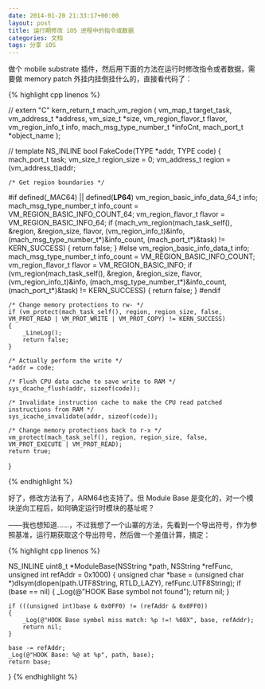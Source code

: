 ```yaml
---
date: 2014-01-20 21:33:17+00:00
layout: post
title: 运行期修改 iOS 进程中的指令或数据
categories: 文档
tags: 分享 iOS
---
```


做个 mobile substrate 插件，然后用下面的方法在运行时修改指令或者数据，需要做 memory patch 外挂内挂倒挂什么的，直接看代码了：

{% highlight cpp linenos %}

//
extern "C" kern_return_t mach_vm_region
(
 vm_map_t target_task,
 vm_address_t *address,
 vm_size_t *size,
 vm_region_flavor_t flavor,
 vm_region_info_t info,
 mach_msg_type_number_t *infoCnt,
 mach_port_t *object_name
 );

//
template <typename TYPE> NS_INLINE bool FakeCode(TYPE *addr, TYPE code)
{
	mach_port_t task;
	vm_size_t region_size = 0;
	vm_address_t region = (vm_address_t)addr;

	/* Get region boundaries */
#if defined(_MAC64) || defined(__LP64__)
	vm_region_basic_info_data_64_t info;
	mach_msg_type_number_t info_count = VM_REGION_BASIC_INFO_COUNT_64;
	vm_region_flavor_t flavor = VM_REGION_BASIC_INFO_64;
	if (mach_vm_region(mach_task_self(), &region, &region_size, flavor, (vm_region_info_t)&info, (mach_msg_type_number_t*)&info_count, (mach_port_t*)&task) != KERN_SUCCESS)
	{
		return false;
	}
#else
	vm_region_basic_info_data_t info;
	mach_msg_type_number_t info_count = VM_REGION_BASIC_INFO_COUNT;
	vm_region_flavor_t flavor = VM_REGION_BASIC_INFO;
	if (vm_region(mach_task_self(), &region, &region_size, flavor, (vm_region_info_t)&info, (mach_msg_type_number_t*)&info_count, (mach_port_t*)&task) != KERN_SUCCESS)
	{
		return false;
	}
#endif
	
	/* Change memory protections to rw- */
	if (vm_protect(mach_task_self(), region, region_size, false, VM_PROT_READ | VM_PROT_WRITE | VM_PROT_COPY) != KERN_SUCCESS)
	{
		_LineLog();
		return false;
	}
	
	/* Actually perform the write */
	*addr = code;
	
	/* Flush CPU data cache to save write to RAM */
	sys_dcache_flush(addr, sizeof(code));
	
	/* Invalidate instruction cache to make the CPU read patched instructions from RAM */
	sys_icache_invalidate(addr, sizeof(code));
	
	/* Change memory protections back to r-x */
	vm_protect(mach_task_self(), region, region_size, false, VM_PROT_EXECUTE | VM_PROT_READ);
	return true;
}

{% endhighlight %}

好了，修改方法有了，ARM64也支持了。但 Module Base 是变化的，对一个模块逆向工程后，如何确定运行时模块的基址呢？

——我也想知道……，不过我想了一个山寨的方法，先看到一个导出符号，作为参照基准，运行期获取这个导出符号，然后做一个差值计算，搞定：

{% highlight cpp linenos %}

NS_INLINE uint8_t *ModuleBase(NSString *path, NSString *refFunc, unsigned int refAddr = 0x1000)
{
	unsigned char *base = (unsigned char *)dlsym(dlopen(path.UTF8String, RTLD_LAZY), refFunc.UTF8String);
	if (base == nil)
	{
		_Log(@"HOOK Base symbol not found");
		return nil;
	}
	
	if (((unsigned int)base & 0x0FF0) != (refAddr & 0x0FF0))
	{
		_Log(@"HOOK Base symbol miss match: %p !=! %08X", base, refAddr);
		return nil;
	}
	
	base -= refAddr;
	_Log(@"HOOK Base: %@ at %p", path, base);
	return base;
}
{% endhighlight %}
